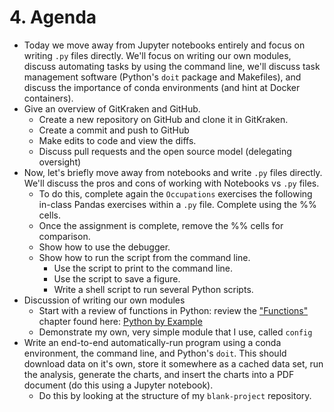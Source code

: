 # 4. Agenda

- Today we move away from Jupyter notebooks entirely and focus on writing `.py` files directly. We'll focus on writing our own modules, discuss automating tasks by using the command line, we'll discuss task management software (Python's `doit` package and Makefiles), and discuss the importance of conda environments (and hint at Docker containers).
- Give an overview of GitKraken and GitHub.
  - Create a new repository on GitHub and clone it in GitKraken.
  - Create a commit and push to GitHub
  - Make edits to code and view the diffs.
  - Discuss pull requests and the open source model (delegating oversight)
- Now, let's briefly move away from notebooks and write `.py` files directly. We'll discuss the pros and cons of working with Notebooks vs `.py` files.
  - To do this, complete again the `Occupations` exercises the following in-class Pandas exercises within a `.py` file. Complete using the %% cells.
  - Once the assignment is complete, remove the %% cells for comparison.
  - Show how to use the debugger.
  - Show how to run the script from the command line. 
    - Use the script to print to the command line.
    - Use the script to save a figure.
    - Write a shell script to run several Python scripts.
- Discussion of writing our own modules
  - Start with a review of functions in Python: review the ["Functions"](https://datascience.quantecon.org/python_fundamentals/functions.html) chapter found here: [Python by Example](./_notebook_build/_03_python_by_example.ipynb)
  - Demonstrate my own, very simple module that I use, called `config`
- Write an end-to-end automatically-run program using a conda environment, the command line, and Python's `doit`. This should download data on it's own, store it somewhere as a cached data set, run the analysis, generate the charts, and insert the charts into a PDF document (do this using a Jupyter notebook).
  - Do this by looking at the structure of my `blank-project` repository.
     